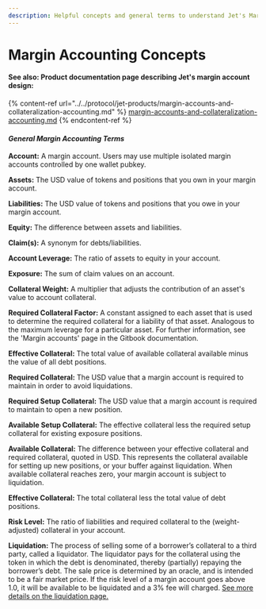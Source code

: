 ```yaml
---
description: Helpful concepts and general terms to understand Jet's Margin application.
---
```


# Margin Accounting Concepts

#### See also: Product documentation page describing Jet's margin account design:

{% content-ref url="../../protocol/jet-products/margin-accounts-and-collateralization-accounting.md" %}
[margin-accounts-and-collateralization-accounting.md](../../protocol/jet-products/margin-accounts-and-collateralization-accounting.md)
{% endcontent-ref %}



#### _General Margin Accounting Terms_

**Account:** A margin account. Users may use multiple isolated margin accounts controlled by one wallet pubkey.

**Assets:** The USD value of tokens and positions that you own in your margin account.

**Liabilities:** The USD value of tokens and positions that you owe in your margin account.

**Equity:** The difference between assets and liabilities.

**Claim(s):** A synonym for debts/liabilities.

**Account Leverage:** The ratio of assets to equity in your account.

**Exposure:** The sum of claim values on an account.

**Collateral Weight:** A multiplier that adjusts the contribution of an asset's value to account collateral.

**Required Collateral Factor:** A constant assigned to each asset that is used to determine the required collateral for a liability of that asset. Analogous to the maximum leverage for a particular asset. For further information, see the 'Margin accounts' page in the Gitbook documentation.

**Effective Collateral:** The total value of available collateral available minus the value of all debt positions.

**Required Collateral:** The USD value that a margin account is required to maintain in order to avoid liquidations.

**Required Setup Collateral:** The USD value that a margin account is required to maintain to open a new position.

**Available Setup Collateral:** The effective collateral less the required setup collateral for existing exposure positions.

**Available Collateral:** The difference between your effective collateral and required collateral, quoted in USD. This represents the collateral available for setting up new positions, or your buffer against liquidation. When available collateral reaches zero, your margin account is subject to liquidation.

**Effective Collateral:** The total collateral less the total value of debt positions.

**Risk Level:** The ratio of liabilities and required collateral to the (weight-adjusted) collateral in your account.

**Liquidation:** The process of selling some of a borrower’s collateral to a third party, called a liquidator. The liquidator pays for the collateral using the token in which the debt is denominated, thereby (partially) repaying the borrower’s debt. The sale price is determined by an oracle, and is intended to be a fair market price. If the risk level of a margin account goes above 1.0, it will be available to be liquidated and a 3% fee will charged. [See more details on the liquidation page.](https://docs.jetprotocol.io/jet-protocol/protocol/liquidation)
